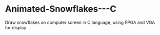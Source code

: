# Animated-Snowflakes---C
Draw snowflakes on computer screen in C language, using FPGA and VGA for display
